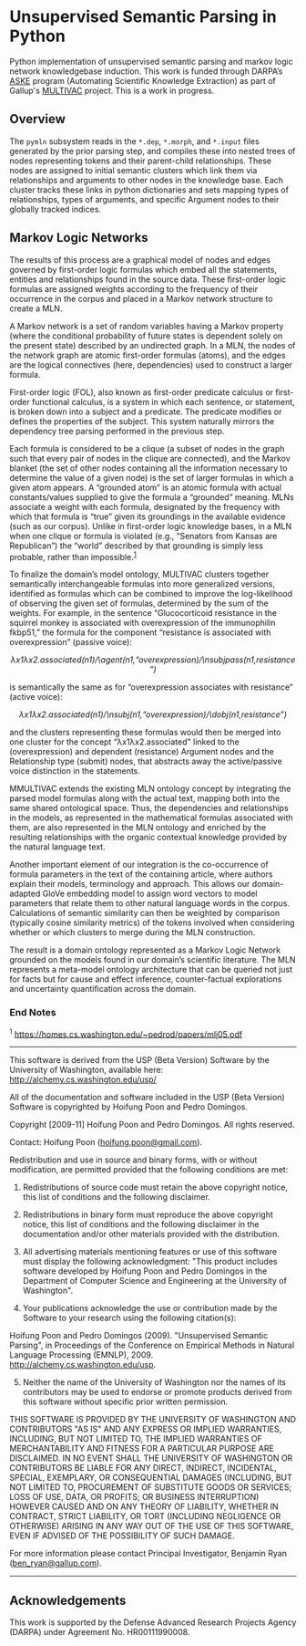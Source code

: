 # Unsupervised Semantic Parsing in Python
Python implementation of unsupervised semantic parsing and markov logic network knowledgebase induction. This work is funded through DARPA’s <a href='https://www.darpa.mil/program/automating-scientific-knowledge-extraction'>ASKE</a> program (Automating Scientific Knowledge Extraction) as part of Gallup's <a href='https://github.com/GallupGovt/multivac'>MULTIVAC</a> project. This is a work in progress. 

## Overview
The `pymln` subsystem reads in the `*.dep`, `*.morph`, and `*.input` files generated by the prior parsing step, and compiles these into nested trees of nodes representing tokens and their parent-child relationships. These nodes are assigned to initial semantic clusters which link them via relationships and arguments to other nodes in the knowledge base. Each cluster tracks these links in python dictionaries and sets mapping types of relationships, types of arguments, and specific Argument nodes to their globally tracked indices.

## Markov Logic Networks
The results of this process are a graphical model of nodes and edges governed by first-order logic formulas which embed all the statements, entities and relationships found in the source data. These first-order logic formulas are assigned weights according to the frequency of their occurrence in the corpus and placed in a Markov network structure to create a MLN.

A Markov network is a set of random variables having a Markov property (where the conditional probability of future states is dependent solely on the present state) described by an undirected graph. In a MLN, the nodes of the network graph are atomic first-order formulas (atoms), and the edges are the logical connectives (here, dependencies) used to construct a larger formula. 

First-order logic (FOL), also known as first-order predicate calculus or first-order functional calculus, is a system in which each sentence, or statement, is broken down into a subject and a predicate. The predicate modifies or defines the properties of the subject. This system naturally mirrors the dependency tree parsing performed in the previous step.

Each formula is considered to be a clique (a subset of nodes in the graph such that every pair of nodes in the clique are connected), and the Markov blanket (the set of other nodes containing all the information necessary to determine the value of a given node) is the set of larger formulas in which a given atom appears. A “grounded atom” is an atomic formula with actual constants/values supplied to give the formula a “grounded” meaning. MLNs associate a weight with each formula, designated by the frequency with which that formula is “true” given its groundings in the available evidence (such as our corpus). Unlike in first-order logic knowledge bases, in a MLN when one clique or formula is violated (e.g., “Senators from Kansas are Republican”) the “world” described by that grounding is simply less probable, rather than impossible.<sup>[1](#1)</sup>

To finalize the domain’s model ontology, MULTIVAC clusters together semantically interchangeable formulas into more generalized versions, identified as formulas which can be combined to improve the log-likelihood of observing the given set of formulas, determined by the sum of the weights. For example, in the sentence “Glucocorticoid resistance in the squirrel monkey is associated with overexpression of the immunophilin fkbp51,” the formula for the component “resistance is associated with overexpression” (passive voice):


<p align='center'> <i> &#955;x1&#955;x2.associated(n1)/\agent(n1,“overexpression)/\nsubjpass(n1,resistance”) </i> </p>

is semantically the same as for “overexpression associates with resistance” (active voice):

<p align='center'> <i> &#955;x1&#955;x2.associated(n1)/\nsubj(n1,“overexpression)/\dobj(n1,resistance”) </i> </p>

and the clusters representing these formulas would then be merged into one cluster for the concept “&#955;x1&#955;x2.associated" linked to the (overexpression) and dependent (resistance) Argument nodes and the Relationship type (submit) nodes, that abstracts away the active/passive voice distinction in the statements.  

MMULTIVAC extends the existing MLN ontology concept by integrating the parsed model formulas along with the actual text, mapping both into the same shared ontological space. Thus, the dependencies and relationships in the models, as represented in the mathematical formulas associated with them, are also represented in the MLN ontology and enriched by the resulting relationships with the organic contextual knowledge provided by the natural language text. 

Another important element of our integration is the co-occurrence of formula parameters in the text of the containing article, where authors explain their models, terminology and approach. This allows our domain-adapted GloVe embedding model to assign word vectors to model parameters that relate them to other natural language words in the corpus. Calculations of semantic similarity can then be weighted by comparison (typically cosine similarity metrics) of the tokens involved when considering whether or which clusters to merge during the MLN construction.

The result is a domain ontology represented as a Markov Logic Network grounded on the models found in our domain’s scientific literature. The MLN represents a meta-model ontology architecture that can be queried not just for facts but for cause and effect inference, counter-factual explorations and uncertainty quantification across the domain.

### End Notes
<sup><a name='1'>1</a></sup> https://homes.cs.washington.edu/~pedrod/papers/mlj05.pdf <br>

<hr>

This software is derived from the USP (Beta Version) Software by the University of Washington, available here: http://alchemy.cs.washington.edu/usp/ 


All of the documentation and software included in the USP (Beta Version) Software is copyrighted by Hoifung Poon and Pedro Domingos.


Copyright [2009-11] Hoifung Poon and Pedro Domingos. All rights reserved.


Contact: Hoifung Poon (hoifung.poon@gmail.com).


Redistribution and use in source and binary forms, with or without modification, are permitted provided that the following conditions are met:


 1. Redistributions of source code must retain the above copyright notice, this list of conditions and the following disclaimer.


 2. Redistributions in binary form must reproduce the above copyright notice, this list of conditions and the following disclaimer in the documentation and/or other materials provided with the distribution.


 3. All advertising materials mentioning features or use of this software must display the following acknowledgment: "This product includes software developed by Hoifung Poon and Pedro Domingos in the Department of Computer Science and Engineering at the University of Washington".


 4. Your publications acknowledge the use or contribution made by the Software to your research using the following citation(s): 

   Hoifung Poon and Pedro Domingos (2009). "Unsupervised Semantic Parsing", in Proceedings of the Conference on Empirical Methods in Natural Language Processing (EMNLP), 2009. http://alchemy.cs.washington.edu/usp.


 5. Neither the name of the University of Washington nor the names of its contributors may be used to endorse or promote products derived from this software without specific prior written permission.


THIS SOFTWARE IS PROVIDED BY THE UNIVERSITY OF WASHINGTON AND CONTRIBUTORS "AS IS" AND ANY EXPRESS OR IMPLIED WARRANTIES, INCLUDING, BUT NOT LIMITED TO, THE IMPLIED WARRANTIES OF MERCHANTABILITY AND FITNESS FOR A PARTICULAR PURPOSE ARE DISCLAIMED. IN NO EVENT SHALL THE UNIVERSITY OF WASHINGTON OR CONTRIBUTORS BE LIABLE FOR ANY DIRECT, INDIRECT, INCIDENTAL, SPECIAL, EXEMPLARY, OR CONSEQUENTIAL DAMAGES (INCLUDING, BUT NOT LIMITED TO, PROCUREMENT OF SUBSTITUTE GOODS OR SERVICES; LOSS OF USE, DATA, OR PROFITS; OR BUSINESS INTERRUPTION) HOWEVER CAUSED AND ON ANY THEORY OF LIABILITY, WHETHER IN CONTRACT, STRICT LIABILITY, OR TORT (INCLUDING NEGLIGENCE OR OTHERWISE) ARISING IN ANY WAY OUT OF THE USE OF THIS SOFTWARE, EVEN IF ADVISED OF THE POSSIBILITY OF SUCH DAMAGE.



For more information please contact Principal Investigator, Benjamin Ryan (ben_ryan@gallup.com).

---
## Acknowledgements
This work is supported by the Defense Advanced Research Projects Agency (DARPA) under Agreement No. HR00111990008.

